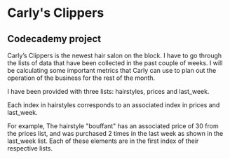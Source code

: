 # Carly's Clippers

## Codecademy project

Carly’s Clippers is the newest hair salon on the block. I have to go through the lists of data that have been collected in the past couple of weeks. I will be calculating some important metrics that Carly can use to plan out the operation of the business for the rest of the month.

I have been provided with three lists: hairstyles, prices and last_week.

Each index in hairstyles corresponds to an associated index in prices and last_week.

For example, The hairstyle "bouffant" has an associated price of 30 from the prices list, and was purchased 2 times in the last week as shown in the last_week list. Each of these elements are in the first index of their respective lists. 